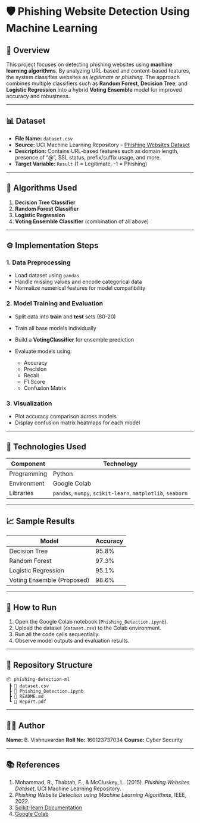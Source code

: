 # 🛡️ Phishing Website Detection Using Machine Learning

## 📘 Overview

This project focuses on detecting phishing websites using **machine learning algorithms**. By analyzing URL-based and content-based features, the system classifies websites as *legitimate* or *phishing*.
The approach combines multiple classifiers such as **Random Forest**, **Decision Tree**, and **Logistic Regression** into a hybrid **Voting Ensemble** model for improved accuracy and robustness.

---

## 📊 Dataset

* **File Name:** `dataset.csv`
* **Source:** UCI Machine Learning Repository – [Phishing Websites Dataset](https://archive.ics.uci.edu/ml/datasets/phishing+websites)
* **Description:** Contains URL-based features such as domain length, presence of “@”, SSL status, prefix/suffix usage, and more.
* **Target Variable:** `Result` (1 = Legitimate, -1 = Phishing)

---

## 🧠 Algorithms Used

1. **Decision Tree Classifier**
2. **Random Forest Classifier**
3. **Logistic Regression**
4. **Voting Ensemble Classifier** (combination of all above)

---

## ⚙️ Implementation Steps

### 1. Data Preprocessing

* Load dataset using `pandas`
* Handle missing values and encode categorical data
* Normalize numerical features for model compatibility

### 2. Model Training and Evaluation

* Split data into **train** and **test** sets (80-20)
* Train all base models individually
* Build a **VotingClassifier** for ensemble prediction
* Evaluate models using:

  * Accuracy
  * Precision
  * Recall
  * F1 Score
  * Confusion Matrix

### 3. Visualization

* Plot accuracy comparison across models
* Display confusion matrix heatmaps for each model

---

## 🧩 Technologies Used

| Component   | Technology                                                 |
| ----------- | ---------------------------------------------------------- |
| Programming | Python                                                     |
| Environment | Google Colab                                               |
| Libraries   | `pandas`, `numpy`, `scikit-learn`, `matplotlib`, `seaborn` |

---

## 📈 Sample Results

| Model                      | Accuracy |
| -------------------------- | -------- |
| Decision Tree              | 95.8%    |
| Random Forest              | 97.3%    |
| Logistic Regression        | 95.1%    |
| Voting Ensemble (Proposed) | 98.6%    |

---

## 🚀 How to Run

1. Open the Google Colab notebook (`Phishing_Detection.ipynb`).
2. Upload the dataset (`dataset.csv`) to the Colab environment.
3. Run all the code cells sequentially.
4. Observe model outputs and evaluation results.

---

## 📁 Repository Structure

```
📦 phishing-detection-ml
 ┣ 📄 dataset.csv
 ┣ 📄 Phishing_Detection.ipynb
 ┣ 📄 README.md
 ┗ 📄 Report.pdf
```

---

## 👨‍💻 Author

**Name:** B. Vishnuvardan
**Roll No:** 160123737034
**Course:** Cyber Security

---

## 📚 References

1. Mohammad, R., Thabtah, F., & McCluskey, L. (2015). *Phishing Websites Dataset*, UCI Machine Learning Repository.
2. *Phishing Website Detection using Machine Learning Algorithms*, IEEE, 2022.
3. [Scikit-learn Documentation](https://scikit-learn.org/)
4. [Google Colab](https://colab.research.google.com/)
